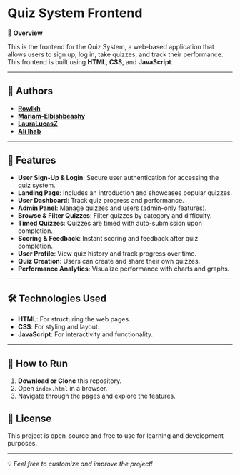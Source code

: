 # Quiz System Frontend

📌 **Overview**

This is the frontend for the Quiz System, a web-based application that allows users to sign up, log in, take quizzes, and track their performance. This frontend is built using **HTML**, **CSS**, and **JavaScript**.

---
## 👥 Authors
- **[Rowlkh](https://github.com/Rowlkh)**  
- **[Mariam-Elbishbeashy](https://github.com/Mariam-Elbishbeashy)**
- **[LauraLucasZ](https://github.com/LauraLucasZ)**
- **[Ali Ihab](https://github.com/alolastik)**


---

## 🚀 **Features**

- **User Sign-Up & Login**: Secure user authentication for accessing the quiz system.
- **Landing Page**: Includes an introduction and showcases popular quizzes.
- **User Dashboard**: Track quiz progress and performance.
- **Admin Panel**: Manage quizzes and users (admin-only features).
- **Browse & Filter Quizzes**: Filter quizzes by category and difficulty.
- **Timed Quizzes**: Quizzes are timed with auto-submission upon completion.
- **Scoring & Feedback**: Instant scoring and feedback after quiz completion.
- **User Profile**: View quiz history and track progress over time.
- **Quiz Creation**: Users can create and share their own quizzes.
- **Performance Analytics**: Visualize performance with charts and graphs.

---

## 🛠️ **Technologies Used**

- **HTML**: For structuring the web pages.
- **CSS**: For styling and layout.
- **JavaScript**: For interactivity and functionality.

---
   
## 🚀 How to Run
1. **Download or Clone** this repository.
2. Open `index.html` in a browser.
3. Navigate through the pages and explore the features.

## 📜 License
This project is open-source and free to use for learning and development purposes.

---
💡 *Feel free to customize and improve the project!*
